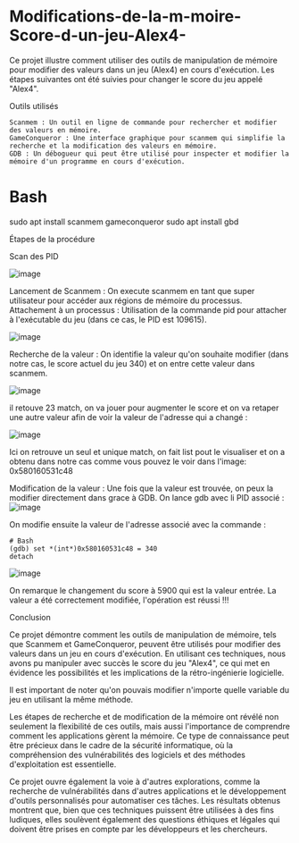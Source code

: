# Modifications-de-la-m-moire-Score-d-un-jeu-Alex4-
Ce projet illustre comment utiliser des outils de manipulation de mémoire pour modifier des valeurs dans un jeu (Alex4) en cours d'exécution. Les étapes suivantes ont été suivies pour changer le score du jeu appelé "Alex4".

Outils utilisés

    Scanmem : Un outil en ligne de commande pour rechercher et modifier des valeurs en mémoire.
    GameConqueror : Une interface graphique pour scanmem qui simplifie la recherche et la modification des valeurs en mémoire.
    GDB : Un débogueur qui peut être utilisé pour inspecter et modifier la mémoire d'un programme en cours d'exécution.
    
  # Bash 
  sudo apt install scanmem gameconqueror
  sudo apt install gbd

Étapes de la procédure

Scan des PID 

![image](https://github.com/user-attachments/assets/312c30ad-31c8-4ca8-8ca5-ee731c30a7e5)

Lancement de Scanmem :
        On execute scanmem en tant que super utilisateur pour accéder aux régions de mémoire du processus.
Attachement à un processus :
        Utilisation de la commande pid <PID> pour attacher à l'exécutable du jeu (dans ce cas, le PID est 109615).

![image](https://github.com/user-attachments/assets/94c240a8-c3bb-4f90-bf42-a7a2f0f9bc39)

Recherche de la valeur :
        On identifie la valeur qu'on souhaite modifier (dans notre cas, le score actuel du jeu 340) et on entre cette valeur dans scanmem.
        
![image](https://github.com/user-attachments/assets/22d6b964-efec-4bd2-a70a-007f41af3052)

il retouve 23 match, on va jouer pour augmenter le score et on va retaper une autre valeur afin de voir la valeur de l'adresse qui a changé : 

![image](https://github.com/user-attachments/assets/cefdb4ca-3902-4f77-99a1-1d1626563ca5)

Ici on retrouve un seul et unique match, on fait list pout le visualiser et on a obtenu dans notre cas comme vous pouvez le voir dans l'image: 0x580160531c48


Modification de la valeur :
        Une fois que la valeur est trouvée, on peux la modifier directement dans grace à GDB.
    On lance gdb avec li PID associé :
![image](https://github.com/user-attachments/assets/877bfddb-2a9d-41fa-8992-98f163b2c4fe)

On modifie ensuite la valeur de l'adresse associé avec la commande : 

    # Bash 
    (gdb) set *(int*)0x580160531c48 = 340
    detach

![image](https://github.com/user-attachments/assets/a072b1b7-7357-458f-bcdf-f64a99e55e8b)

On remarque le changement du score à 5900 qui est la valeur entrée. 
La valeur a été correctement modifiée, l'opération est réussi !!! 

Conclusion

Ce projet démontre comment les outils de manipulation de mémoire, tels que Scanmem et GameConqueror, peuvent être utilisés pour modifier des valeurs dans un jeu en cours d'exécution. En utilisant ces techniques, nous avons pu manipuler avec succès le score du jeu "Alex4", ce qui met en évidence les possibilités et les implications de la rétro-ingénierie logicielle.

Il est important de noter qu'on pouvais modifier n'importe quelle variable du jeu en utilisant la même méthode.
    
Les étapes de recherche et de modification de la mémoire ont révélé non seulement la flexibilité de ces outils, mais aussi l'importance de comprendre comment les applications gèrent la mémoire. Ce type de connaissance peut être précieux dans le cadre de la sécurité informatique, où la compréhension des vulnérabilités des logiciels et des méthodes d'exploitation est essentielle.

Ce projet ouvre également la voie à d'autres explorations, comme la recherche de vulnérabilités dans d'autres applications et le développement d'outils personnalisés pour automatiser ces tâches. Les résultats obtenus montrent que, bien que ces techniques puissent être utilisées à des fins ludiques, elles soulèvent également des questions éthiques et légales qui doivent être prises en compte par les développeurs et les chercheurs.
